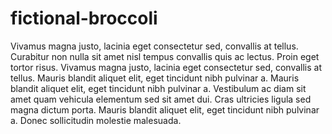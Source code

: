 # fictional-broccoli
Vivamus magna justo, lacinia eget consectetur sed, convallis at tellus. Curabitur non nulla sit amet nisl tempus convallis quis ac lectus. Proin eget tortor risus. Vivamus magna justo, lacinia eget consectetur sed, convallis at tellus. Mauris blandit aliquet elit, eget tincidunt nibh pulvinar a. Mauris blandit aliquet elit, eget tincidunt nibh pulvinar a. Vestibulum ac diam sit amet quam vehicula elementum sed sit amet dui. Cras ultricies ligula sed magna dictum porta. Mauris blandit aliquet elit, eget tincidunt nibh pulvinar a. Donec sollicitudin molestie malesuada.
